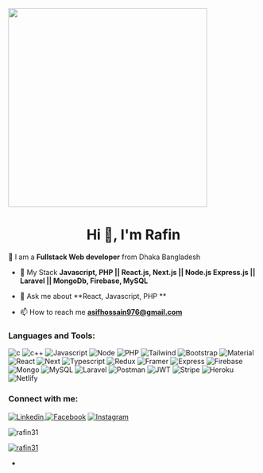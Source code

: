 <img height="400" width="auto" src="https://media.giphy.com/media/7ltN7lCgF2MQE/giphy.gif">
<h1 align="center">Hi 👋, I'm Rafin</h1>
<!--- <h3 align="center">A passionate Web developer from Bangladesh</h3>  --->


🔭 I am a **Fullstack Web developer** from Dhaka Bangladesh

- 🌱 My Stack **Javascript, PHP || React.js, Next.js || Node.js Express.js || Laravel || MongoDb, Firebase, MySQL**

- 💬 Ask me about **React, Javascript, PHP  **

- 📫 How to reach me **asifhossain976@gmail.com**



<h3 align="left">Languages and Tools:</h3>

<p align="left">  

<img src="https://img.shields.io/badge/C-00599C?style=for-the-badge&logo=c&logoColor=white" alt="c"/> 
<img src="https://img.shields.io/badge/C%2B%2B-00599C?style=for-the-badge&logo=c%2B%2B&logoColor=white" alt="c++"/> 
<img src="https://img.shields.io/badge/JavaScript-323330?style=for-the-badge&logo=javascript&logoColor=F7DF1E" alt="Javascript"/> 
<img src="https://img.shields.io/badge/Node.js-339933?style=for-the-badge&logo=nodedotjs&logoColor=white" alt="Node"/> 
<img src="https://img.shields.io/badge/PHP-777BB4?style=for-the-badge&logo=php&logoColor=white" alt="PHP"/> 
<img src="https://img.shields.io/badge/Tailwind_CSS-38B2AC?style=for-the-badge&logo=tailwind-css&logoColor=white" alt="Tailwind"/> 
<img src="https://img.shields.io/badge/Bootstrap-563D7C?style=for-the-badge&logo=bootstrap&logoColor=white" alt="Bootstrap"/> 
<img src="https://img.shields.io/badge/Material%20UI-007FFF?style=for-the-badge&logo=mui&logoColor=white" alt="Material"/> 
<img src="https://img.shields.io/badge/React-20232A?style=for-the-badge&logo=react&logoColor=61DAFB" alt="React"/> 
<img src="https://img.shields.io/badge/next.js-000000?style=for-the-badge&logo=nextdotjs&logoColor=white" alt="Next"/> 
<img src="https://img.shields.io/badge/TypeScript-007ACC?style=for-the-badge&logo=typescript&logoColor=white" alt="Typescript"/> 
<img src="https://img.shields.io/badge/Redux-593D88?style=for-the-badge&logo=redux&logoColor=white" alt="Redux"/> 
<img src="https://img.shields.io/badge/Framer-black?style=for-the-badge&logo=framer&logoColor=blue" alt="Framer"/> 
<img src="https://img.shields.io/badge/Express.js-000000?style=for-the-badge&logo=express&logoColor=white" alt="Express"/> 
<img src="https://img.shields.io/badge/firebase-ffca28?style=for-the-badge&logo=firebase&logoColor=black" alt="Firebase"/> 
<img src="https://img.shields.io/badge/MongoDB-4EA94B?style=for-the-badge&logo=mongodb&logoColor=white" alt="Mongo"/> 
<img src="https://img.shields.io/badge/MySQL-005C84?style=for-the-badge&logo=mysql&logoColor=white" alt="MySQL"/> 
<img src="https://img.shields.io/badge/Laravel-FF2D20?style=for-the-badge&logo=laravel&logoColor=white" alt="Laravel"/> 
<img src="https://img.shields.io/badge/Postman-FF6C37?style=for-the-badge&logo=Postman&logoColor=white" alt="Postman"/> 
<img src="https://img.shields.io/badge/JWT-000000?style=for-the-badge&logo=JSON%20web%20tokens&logoColor=white" alt="JWT"/> 
<img src="https://img.shields.io/badge/Stripe-626CD9?style=for-the-badge&logo=Stripe&logoColor=white" alt="Stripe"/> 
<img src="https://img.shields.io/badge/Heroku-430098?style=for-the-badge&logo=heroku&logoColor=white" alt="Heroku"/> 
<img src="https://img.shields.io/badge/Netlify-00C7B7?style=for-the-badge&logo=netlify&logoColor=white" alt="Netlify"/> 
</p>


<h3 align="left">Connect with me:</h3>
<p align="left">
<a href="https://linkedin.com/in/asif-hossain-6982b81ba" target="blank">
  <img align="center" src="https://img.shields.io/badge/LinkedIn-0077B5?style=for-the-badge&logo=linkedin&logoColor=white" alt="Linkedin" />
  </a>
<a href="https://fb.com/asif.hossain.58760608" target="blank"><img align="center" src="https://img.shields.io/badge/Facebook-1877F2?style=for-the-badge&logo=facebook&logoColor=white" alt="Facebook"  /></a>
<a href="https://instagram.com/asif_h_rafin" target="blank"><img align="center" src="https://img.shields.io/badge/Instagram-E4405F?style=for-the-badge&logo=instagram&logoColor=white" alt="Instagram" /></a>
</p>




<p align="left"> <img src="https://komarev.com/ghpvc/?username=rafin31&label=Profile%20views&color=0e75b6&style=flat" alt="rafin31" /> </p>

<p align="left"> <a href="https://github.com/ryo-ma/github-profile-trophy"><img src="https://github-profile-trophy.vercel.app/?username=rafin31" alt="rafin31" /></a> </p>

-
